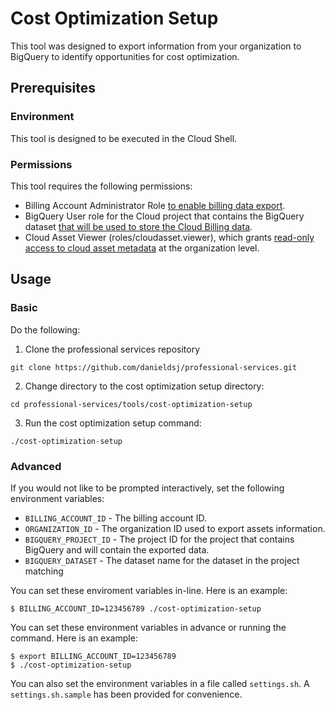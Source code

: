 # Cost Optimization Setup
This tool was designed to export information from your organization to BigQuery to identify opportunities for cost optimization.

## Prerequisites
### Environment
This tool is designed to be executed in the Cloud Shell.

### Permissions
This tool requires the following permissions:
- Billing Account Administrator Role [to enable billing data export](https://cloud.google.com/billing/docs/how-to/export-data-bigquery#required_permissions).
- BigQuery User role for the Cloud project that contains the BigQuery dataset [that will be used to store the Cloud Billing data](https://cloud.google.com/billing/docs/how-to/export-data-bigquery#required_permissions).
- Cloud Asset Viewer (roles/cloudasset.viewer), which grants [read-only access to cloud asset metadata](https://cloud.google.com/asset-inventory/docs/access-control#roles) at the organization level.

## Usage
### Basic
Do the following:
1. Clone the professional services repository 
```
git clone https://github.com/danieldsj/professional-services.git
```
2. Change directory to the cost optimization setup directory:
```
cd professional-services/tools/cost-optimization-setup
```
3. Run the cost optimization setup command:
```
./cost-optimization-setup
```
### Advanced
If you would not like to be prompted interactively, set the following environment variables:
- `BILLING_ACCOUNT_ID` - The billing account ID.
- `ORGANIZATION_ID` - The organization ID used to export assets information.
- `BIGQUERY_PROJECT_ID` - The project ID for the project that contains BigQuery and will contain the exported data.
- `BIGQUERY_DATASET` - The dataset name for the dataset in the project matching

You can set these enviroment variables in-line.  Here is an example:
```
$ BILLING_ACCOUNT_ID=123456789 ./cost-optimization-setup
```

You can set these environment variables in advance or running the command.  Here is an example:
```
$ export BILLING_ACCOUNT_ID=123456789
$ ./cost-optimization-setup
```

You can also set the environment variables in a file called `settings.sh`.  A `settings.sh.sample` has been provided for convenience. 
